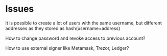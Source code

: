 # Issues

It is possible to create a lot of users with the same username, but different addresses as they stored as hash(username+address)

How to change password and revoke access to previous account?

How to use external signer like Metamask, Trezor, Ledger?



